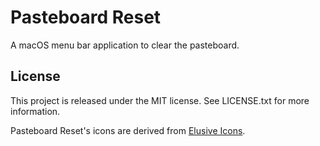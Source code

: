 Pasteboard Reset
================

A macOS menu bar application to clear the pasteboard.

License
-------

This project is released under the MIT license. See LICENSE.txt for more
information.

Pasteboard Reset's icons are derived from [Elusive Icons](http://elusiveicons.com).
